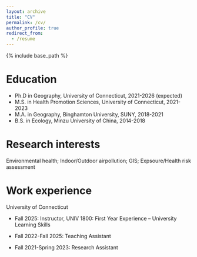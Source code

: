 ```yaml
---
layout: archive
title: "CV"
permalink: /cv/
author_profile: true
redirect_from:
  - /resume
---
```


{% include base_path %}

Education
======
* Ph.D in Geography, University of Connecticut, 2021-2026 (expected)
* M.S. in Health Promotion Sciences, University of Connecticut, 2021-2023
* M.A. in Geography, Binghamton University, SUNY, 2018-2021
* B.S. in Ecology, Minzu University of China, 2014-2018

Research interests
======
Environmental health; Indoor/Outdoor airpollution; GIS; Expsoure/Health risk assessment

Work experience
======
University of Connecticut
* Fall 2025: Instructor, UNIV 1800: First Year Experience – University Learning Skills
    
* Fall 2022-Fall 2025: Teaching Assistant
    
* Fall 2021-Spring 2023: Research Assistant




